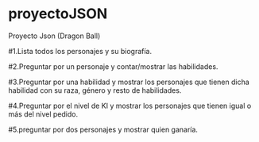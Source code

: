 # proyectoJSON
Proyecto Json    (Dragon Ball)

#1.Lista todos los personajes y su biografía. 

#2.Preguntar por un personaje y contar/mostrar las habilidades. 

#3.Preguntar por una habilidad y mostrar los personajes que tienen  dicha habilidad con su raza, género y resto de habilidades.

#4.Preguntar por el nivel de KI y mostrar los personajes que tienen igual o más del nivel pedido.

#5.preguntar por dos personajes y mostrar quien ganaría.

